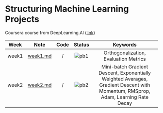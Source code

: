 # Structuring Machine Learning Projects
Coursera course from DeepLearning.AI ([link](https://www.coursera.org/learn/machine-learning-projects?specialization=deep-learning))

<div align="center">

| **Week** |                                              **Note**                                             |                                                 **Code**                                                |              **Status**              |                    **Keywords**                     |
|:--------:|:-------------------------------------------------------------------------------------------------:|:-------------------------------------------------------------------------------------------------------:|:------------------------------------:|:-------------------------------------------------------------------------------------------------------:|
|   week1  | [week1.md](https://github.com/yixiaowang2001/Deep-Learning_Notes/blob/main/Course3/note/week1.md) | / |  ![pb1](https://progress-bar.dev/0) | Orthogonalization, Evaluation Metrics |
|   week2  | [week2.md](https://github.com/yixiaowang2001/Deep-Learning_Notes/blob/main/Course3/note/week2.md) | / |  ![pb2](https://progress-bar.dev/0) | Mini-batch Gradient Descent, Exponentially Weighted Averages, Gradient Descent with Momentum, RMSprop, Adam, Learning Rate Decay |
</div>